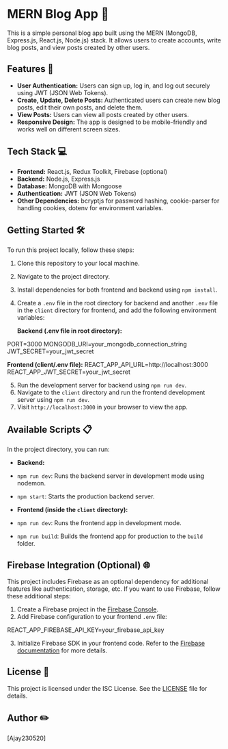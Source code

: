 # MERN Blog App 📝

This is a simple personal blog app built using the MERN (MongoDB, Express.js, React.js, Node.js) stack. It allows users to create accounts, write blog posts, and view posts created by other users.

## Features 🚀

- **User Authentication:** Users can sign up, log in, and log out securely using JWT (JSON Web Tokens).
- **Create, Update, Delete Posts:** Authenticated users can create new blog posts, edit their own posts, and delete them.
- **View Posts:** Users can view all posts created by other users.
- **Responsive Design:** The app is designed to be mobile-friendly and works well on different screen sizes.

## Tech Stack 💻

- **Frontend:** React.js, Redux Toolkit, Firebase (optional)
- **Backend:** Node.js, Express.js
- **Database:** MongoDB with Mongoose
- **Authentication:** JWT (JSON Web Tokens)
- **Other Dependencies:** bcryptjs for password hashing, cookie-parser for handling cookies, dotenv for environment variables.

## Getting Started 🛠️

To run this project locally, follow these steps:

1. Clone this repository to your local machine.
2. Navigate to the project directory.
3. Install dependencies for both frontend and backend using `npm install`.
4. Create a `.env` file in the root directory for backend and another `.env` file in the `client` directory for frontend, and add the following environment variables:

   **Backend (.env file in root directory):**

PORT=3000
MONGODB_URI=your_mongodb_connection_string
JWT_SECRET=your_jwt_secret

**Frontend (client/.env file):**
REACT_APP_API_URL=http://localhost:3000
REACT_APP_JWT_SECRET=your_jwt_secret


5. Run the development server for backend using `npm run dev`.
6. Navigate to the `client` directory and run the frontend development server using `npm run dev`.
7. Visit `http://localhost:3000` in your browser to view the app.

## Available Scripts 📋

In the project directory, you can run:

- **Backend:**
- `npm run dev`: Runs the backend server in development mode using nodemon.
- `npm start`: Starts the production backend server.

- **Frontend (inside the `client` directory):**
- `npm run dev`: Runs the frontend app in development mode.
- `npm run build`: Builds the frontend app for production to the `build` folder.

## Firebase Integration (Optional) 🌐

This project includes Firebase as an optional dependency for additional features like authentication, storage, etc. If you want to use Firebase, follow these additional steps:

1. Create a Firebase project in the [Firebase Console](https://console.firebase.google.com/).
2. Add Firebase configuration to your frontend `.env` file:

REACT_APP_FIREBASE_API_KEY=your_firebase_api_key


3. Initialize Firebase SDK in your frontend code. Refer to the [Firebase documentation](https://firebase.google.com/docs/web/setup) for more details.

## License 📄

This project is licensed under the ISC License. See the [LICENSE](LICENSE) file for details.

## Author ✏️

[Ajay230520]

